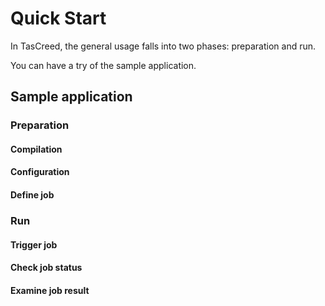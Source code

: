 # Quick Start

In TasCreed, the general usage falls into two phases: preparation and run.

You can have a try of the sample application.

## Sample application

### Preparation

#### Compilation

#### Configuration

#### Define job

### Run

#### Trigger job

#### Check job status

#### Examine job result


